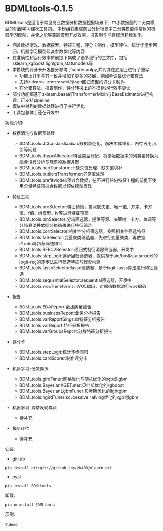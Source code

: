 # BDMLtools-0.1.5

BDMLtools是适用于常见商业数据分析数据挖掘场景下，中小数据量的二分类模型的机器学习建模工具包。
本模组将集成商业分析场景中二分类模型中常用的机器学习模型，并使之能够兼顾模型开发效率、报告制作与建模流程标准化。

+ 涵盖数据清洗、数据探索、特征工程、评分卡制作、模型评估、统计学逐步回归、机器学习模型及其参数优化等内容
+ 在准确性和运行效率的前提下集成了诸多流行的三方库，包括sklearn,xgboost,lightgbm,statsmodels等
+ 本模块的评分卡开发部分参考了scorecardpy,并对其在底层上进行了重写
    - 功能上几乎与其一致并增加了更多的拓展，例如单调最优分箱算法
    - 支持sklearn、statsmodel的logit回归模型的评分卡制作
    - 在分箱算法、报告制作、评分转换上的本模组运行效率更优  
+ 部分功能都基于sklearn.base的TransformerMixin与BaseEstimator进行构建，可支持pipeline
+ 模块中对列的数据处理进行了并行优化
+ 工具包总体上还在开发中

功能介绍:

+ 数据清洗与数据预处理

    - BDMLtools.dtStandardization:数据规范化，解决实体重复、内存占用,索引等问题
    - BDMLtools.dtypeAllocator:特征类型分配，将原始数据中的列类型转换为适合进行分析与建模的数据类型
    - BDMLtools.nanTransformer:缺失值处理，缺失值填补
    - BDMLtools.outliersTransformer:异常值处理
    - BDMLtools.prefitModel:预拟合数据，在不进行任何特征工程的前提下使用全量特征预拟合数据以预估模型表现

+ 特征工程

    - BDMLtools.preSelector:特征预筛，按照缺失值、唯一值、方差、卡方值、f值、树模型、iv等进行特征预筛
    - BDMLtools.binSelector:分箱筛选器，提供等频、决策树、卡方、单调等分箱算法并依据分箱结果进行特征筛选
    - BDMLtools.corrSelector:相关性分析筛选器，按照相关性筛选特征
    - BDMLtools.faSelector:变量聚类筛选器，先进行变量聚类，再依据r2ratio等指标筛选特征
    - BDMLtools.RFECVSelector:递归式特征消除筛选器，开发中
    - BDMLtools.stepLogit:逐步回归筛选器，提供基于aic/bic与statsmodel的logit-reg的逐步法进行筛选特征与模型构建
    - BDMLtools.lassoSelector:lasso筛选器，基于logit-lasso算法进行特征筛选
    - BDMLtools.sequentialSelector:sequential筛选器，开发中
    - BDMLtools.woeTransformer:WOE编码，对原始数据进行woe编码
    
+ 报告

    - BDMLtools.EDAReport:数据质量报告
    - BDMLtools.businessReport:业务分析报告   
    - BDMLtools.varReportSinge:单特征分析报告 
    - BDMLtools.varReport:特征分析报告
    - BDMLtools.varGroupsReport:分群特征分析报告

+ 评分卡
    - BDMLtools.stepLogit:统计逐步回归
    - BDMLtools.cardScorer:制作评分卡

+ 机器学习-分类算法
    - BDMLtools.girdTuner:网格优化与随机优化的xgb或lgbm
    - BDMLtools.BayesianXGBTuner:贝叶斯优化的xgboost
    - BDMLtools.BayesianLgbmTuner:贝叶斯优化的lightgbm
    - BDMLtools.hgirdTuner:scucessive halving优化的xgb或lgbm

+ 机器学习-异常发现算法
    - 待补充
    
    
+ 模型评估 

    - 待补充   
    
安装: 

+ github

```
pip install git+git://github.com/zk403/mlearn.git
```

+ pypi

```
pip install BDMLtools
```

卸载: 

```
pip uninstall BDMLtools
```

示例:

```
见demo
```





